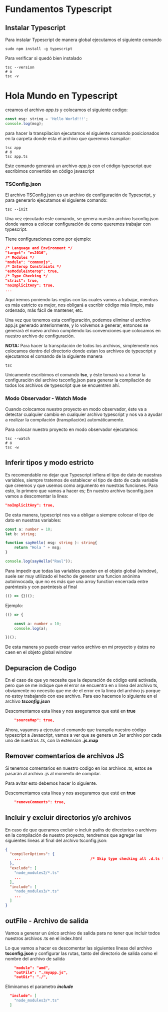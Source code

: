 # Fundamentos Typescript

## Instalar Typescript

Para instalar Typescript de manera global ejecutamos el siguiente comando

```shell
sudo npm install -g typescript
```

Para verificar si quedó bien instalado

```shell
tsc --version
# ó
tsc -v
```

# Hola Mundo en Typescript

creamos el archivo *app.ts* y colocamos el siguiente codigo:

```javascript
const msg: string = 'Hello World!!!';
console.log(msg);
```

para hacer la transpilacion ejecutamos el siguiente comando posicionados en la carpeta donde esta el archivo que queremos transpilar:

```shell
tsc app
# ó
tsc app.ts
```

Este comando generará un archivo *app.js* con el código typescript que escribimos convertido en código javascript

### TSConfig.json

El archivo TSConfig.json es un archivo de configuración de Typescript, y para generarlo ejecutamos el siguiente comando:

```shell
tsc --init
```

Una vez ejecutado este comando, se genera nuestro archivo tsconfig.json donde vamos a colocar configuración de como queremos trabajar con typescript.

Tiene configuraciones como por ejemplo:

```json
/* Language and Environment */
"target": "es2016",
/* Modules */
"module": "commonjs",
/* Interop Constraints */
"esModuleInterop": true,
/* Type Checking */
"strict": true,
"noImplicitAny": true,
...
```

Aquí iremos poniendo las reglas con las cuales vamos a trabajar, mientras es más estricto es mejor, nos obligará a escribir código más limpio, más ordenado, más fácil de 
mantener, etc.

Una vez que tenemos esta configuración, podemos eliminar el archivo app.js generado anteriormente, y lo volvemos a generar, entonces se generará el nuevo archivo
cumpliendo las convenciones que colocamos en nuestro archivo de configuración.

**NOTA:** Para hacer la transpilación de todos los archivos, simplemente nos colocamos dentro del directorio donde estan los archivos de typescript y ejecutamos el comando de la siguiente manera

```shell
tsc
```

Unicamente escribimos el comando **tsc**, y éste tomará va a tomar la configuración del archivo tsconfig.json para generar la compilación de todos los archivos de
typescript que se encuentren ahí.




### Modo Observador - Watch Mode

Cuando colocamos nuestro proyecto en modo observador, éste va a detectar cualquier cambio en cualquier archivo typescript y nos va a ayudar a realizar la 
compilación (transpilación) automáticamente.

Para colocar nuestro proyecto en modo observador ejecutamos:

```shell
tsc --watch
# ó
tsc -w
```


## Inferir tipos y modo estricto

Es recomendable no dejar que Typescript infiera el tipo de dato de nuestras variables, siempre tratemos de establecer el tipo de dato de cada variable que creemos y que usemos como 
argumento en nuestras funciones. Para esto, lo primero que vamos a hacer es; En nuestro archivo tsconfig.json vamos a descomentar la línea:

```json
"noImplicitAny": true,
```

De esta manera, typescript nos va a obligar a siempre colocar el tipo de dato en nuestras variables:

```typescript
const a: number = 10;
let b: string;

function sayHello( msg: string ): string{
    return "Hola " + msg;
}

console.log(sayHello("Raul"));
```

Para impedir que todas las variables queden en el objeto global (window), suele ser muy utilizado el hecho de generar una funcion anónima autoinvocada, que no es más que una 
arroy function encerrada entre paréntesis y con paréntesis al final

```typescript
(() => {})();
```

Ejemplo:

```typescript
(() => {

    const a: number = 10;
    console.log(a);

})();
```

De esta manera yo puedo crear varios archivo en mi proyecto y éstos no caen en el objeto global window

## Depuracion de Codigo

En el caso de que yo necesite que la depuración de código esté activada, pero que se me indique que el error se encuentra en x linea del archivo ts, 
obviamente no necesito que me de el error en la linea del archivo js porque no estoy trabajando con ese archivo. Para eso hacemos lo siguiente en el 
archivo ***tsconfig.json***

Descomentamos esta línea y nos aseguramos que esté en **true**
```json
    "sourceMap": true,
```

Ahora, vayamos a ejecutar el comando que transpila nuestro código typescript a Javascript, vamos a ver que se genera un 3er archivo por cada uno de 
nuestros .ts, con la extension **.js.map**

## Remover comentarios de archivos JS

Si tenemos comentarios en nuestro codigo en los archivos .ts, estos se pasarán al archivo .js al momento de compilar. 

Para avitar esto debemos hacer lo siguiente.


Descomentamos esta línea y nos aseguramos que esté en **true**
```json
    "removeComments": true,
```

## Incluir y excluir directorios y/o archivos

En caso de que queramos excluir o incluir paths de directorios o archivos en la compilación de nuestro proyecto, tendremos que agregar
las siguientes lineas al final del archivo tsconfig.json:

```json
{
  "compilerOptions": {
    ...                               /* Skip type checking all .d.ts files. */
  },
  "exclude": [
    "node_modules2/*.ts"
    ...
  ],
  "include": [
    "node_modules3/*.ts"
    ...
  ]
}
```


## outFile - Archivo de salida

Vamos a generar un único archivo de salida para no tener que incluir todos nuestros archivos .ts en el index.html

Lo que vamos a hacer es descomentar las siguientes líneas del archivo **tsconfig.json** y configurar las rutas, 
tanto del directorio de salida como el nombre del archivo de salida

```json
    "module": "amd",
    "outFile": "./myapp.js",
    "outDir": "./",
```

Eliminamos el parametro ***include***

```json 
  "include": [
    "node_modules3/*.ts"
  ]
```